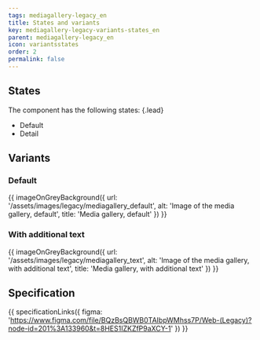 ```yaml
---
tags: mediagallery-legacy_en
title: States and variants
key: mediagallery-legacy-variants-states_en
parent: mediagallery-legacy_en
icon: variantsstates
order: 2
permalink: false  
---
```


## States
The component has the following states: {.lead}
* Default
* Detail

## Variants

### Default
{{ imageOnGreyBackground({
  url: '/assets/images/legacy/mediagallery_default',
  alt: 'Image of the media gallery, default',
  title: 'Media gallery, default'
}) }}

### With additional text
{{ imageOnGreyBackground({
  url: '/assets/images/legacy/mediagallery_text',
  alt: 'Image of the media gallery, with additional text',
  title: 'Media gallery, with additional text'
}) }}

## Specification
{{ specificationLinks({
  figma: 'https://www.figma.com/file/BQzBsQBWB0TAIbpWMhss7P/Web-(Legacy)?node-id=201%3A133960&t=8HES1IZKZfP9aXCY-1'
}) }}